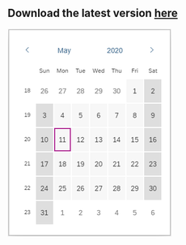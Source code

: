 ## Download the latest version [here](https://widgets.nkappler.de/datepicker)

![screenshot](./docs/datepicker.png)
